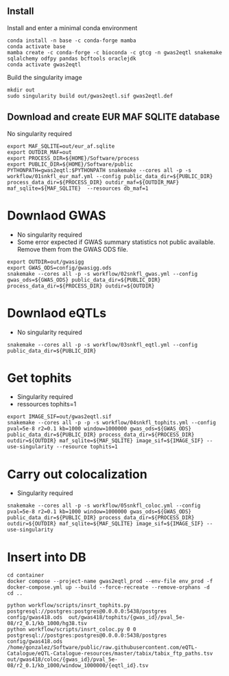 ## Install

Install and enter a minimal conda environment

~~~
conda install -n base -c conda-forge mamba
conda activate base
mamba create -c conda-forge -c bioconda -c gtcg -n gwas2eqtl snakemake sqlalchemy odfpy pandas bcftools oraclejdk
conda activate gwas2eqtl
~~~

Build the singularity image

~~~
mkdir out
sudo singularity build out/gwas2eqtl.sif gwas2eqtl.def
~~~

## Download and create EUR MAF SQLITE database

No singularity required

~~~
export MAF_SQLITE=out/eur_af.sqlite
export OUTDIR_MAF=out
export PROCESS_DIR=${HOME}/Software/process
export PUBLIC_DIR=${HOME}/Software/public
PYTHONPATH=gwas2eqtl:$PYTHONPATH snakemake --cores all -p -s workflow/01snkfl_eur_maf.yml --config public_data_dir=${PUBLIC_DIR} process_data_dir=${PROCESS_DIR} outdir_maf=${OUTDIR_MAF} maf_sqlite=${MAF_SQLITE}  --resources db_maf=1
~~~

# Downlaod GWAS

- No singularity required
- Some error expected if GWAS summary statistics not public available. Remove them from the GWAS ODS file.

~~~
export OUTDIR=out/gwasigg
export GWAS_ODS=config/gwasigg.ods
snakemake --cores all -p -s workflow/02snkfl_gwas.yml --config gwas_ods=${GWAS_ODS} public_data_dir=${PUBLIC_DIR} process_data_dir=${PROCESS_DIR} outdir=${OUTDIR}
~~~

# Downlaod eQTLs

- No singularity required

~~~
snakemake --cores all -p -s workflow/03snkfl_eqtl.yml --config public_data_dir=${PUBLIC_DIR}
~~~

# Get tophits

- Singularity required
- ressources tophits=1

~~~
export IMAGE_SIF=out/gwas2eqtl.sif
snakemake --cores all -p -p -s workflow/04snkfl_tophits.yml --config pval=5e-8 r2=0.1 kb=1000 window=1000000 gwas_ods=${GWAS_ODS} public_data_dir=${PUBLIC_DIR} process_data_dir=${PROCESS_DIR} outdir=${OUTDIR} maf_sqlite=${MAF_SQLITE} image_sif=${IMAGE_SIF} --use-singularity --resource tophits=1
~~~

# Carry out colocalization

- Singularity required

~~~
snakemake --cores all -p -s workflow/05snkfl_coloc.yml --config  pval=5e-8 r2=0.1 kb=1000 window=1000000 gwas_ods=${GWAS_ODS} public_data_dir=${PUBLIC_DIR} process_data_dir=${PROCESS_DIR} outdir=${OUTDIR} maf_sqlite=${MAF_SQLITE} image_sif=${IMAGE_SIF} --use-singularity
~~~

# Insert into DB

~~~
cd container
docker compose --project-name gwas2eqtl_prod --env-file env_prod -f docker-compose.yml up --build --force-recreate --remove-orphans -d
cd ..
~~~

~~~
python workflow/scripts/insrt_tophits.py postgresql://postgres:postgres@0.0.0.0:5438/postgres config/gwas418.ods  out/gwas418/tophits/{gwas_id}/pval_5e-08/r2_0.1/kb_1000/hg38.tsv
python workflow/scripts/insrt_coloc.py 0 0 postgresql://postgres:postgres@0.0.0.0:5438/postgres config/gwas418.ods /home/gonzalez/Software/public/raw.githubusercontent.com/eQTL-Catalogue/eQTL-Catalogue-resources/master/tabix/tabix_ftp_paths.tsv out/gwas418/coloc/{gwas_id}/pval_5e-08/r2_0.1/kb_1000/window_1000000/{eqtl_id}.tsv
~~~
